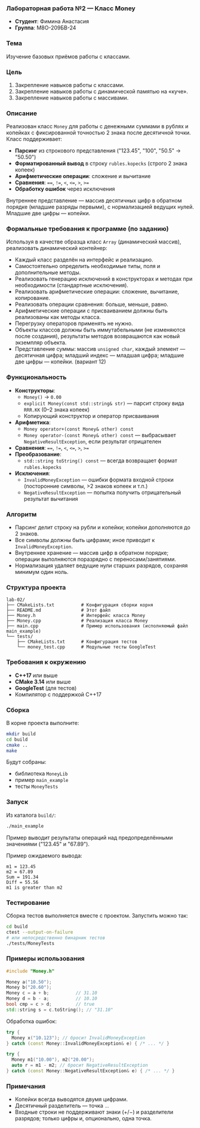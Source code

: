 ### Лабораторная работа №2 — Класс Money

- **Студент**: Фимина Анастасия
- **Группа**: М8О-209БВ-24

### Тема
Изучение базовых приёмов работы с классами.

### Цель
1. Закрепление навыков работы с классами.
2. Закрепление навыков работы с динамической памятью на «куче».
3. Закрепление навыков работы с массивами.


### Описание
Реализован класс `Money` для работы с денежными суммами в рублях и копейках с фиксированной точностью 2 знака после десятичной точки. Класс поддерживает:
- **Парсинг** из строкового представления ("123.45", "100", "50.5" → "50.50")
- **Форматированный вывод** в строку `rubles.kopecks` (строго 2 знака копеек)
- **Арифметические операции**: сложение и вычитание
- **Сравнения**: `==`, `!=`, `<`, `<=`, `>`, `>=`
- **Обработку ошибок** через исключения

Внутреннее представление — массив десятичных цифр в обратном порядке (младшие разряды первыми), с нормализацией ведущих нулей. Младшие две цифры — копейки.

### Формальные требования к программе (по заданию)
Используя в качестве образца класс `Array` (динамический массив), реализовать динамический контейнер:
- Каждый класс разделён на интерфейс и реализацию.
- Самостоятельно определить необходимые типы, поля и дополнительные методы.
- Реализовать генерацию исключений в конструкторах и методах при необходимости (стандартные исключения).
- Реализовать арифметические операции: сложение, вычитание, копирование.
- Реализовать операции сравнения: больше, меньше, равно.
- Арифметические операции с присваиванием должны быть реализованы как методы класса.
- Перегрузку операторов применять не нужно.
- Объекты классов должны быть иммутабельными (не изменяются после создания), результаты методов возвращаются как новый экземпляр объекта.
- Представление суммы: массив `unsigned char`, каждый элемент — десятичная цифра; младший индекс — младшая цифра; младшие две цифры — копейки. (вариант 12)


### Функциональность
- **Конструкторы**:
  - `Money()` → `0.00`
  - `explicit Money(const std::string& str)` — парсит строку вида `RRR.KK` (0–2 знака копеек)
  - Копирующий конструктор и оператор присваивания
- **Арифметика**:
  - `Money operator+(const Money& other) const`
  - `Money operator-(const Money& other) const` — выбрасывает `NegativeResultException`, если результат отрицателен
- **Сравнения**: `==`, `!=`, `<`, `<=`, `>`, `>=`
- **Преобразование**:
  - `std::string toString() const` — всегда возвращает формат `rubles.kopecks`
- **Исключения**:
  - `InvalidMoneyException` — ошибки формата входной строки (посторонние символы, >2 знаков копеек и т.п.)
  - `NegativeResultException` — попытка получить отрицательный результат вычитания

### Алгоритм
- Парсинг делит строку на рубли и копейки; копейки дополняются до 2 знаков.
- Все символы должны быть цифрами; иное приводит к `InvalidMoneyException`.
- Внутреннее хранение — массив цифр в обратном порядке; операции выполняются поразрядно с переносами/занятиями.
- Нормализация удаляет ведущие нули старших разрядов, сохраняя минимум один ноль.

### Структура проекта
```
lab-02/
├── CMakeLists.txt          # Конфигурация сборки корня
├── README.md               # Этот файл
├── Money.h                 # Интерфейс класса Money
├── Money.cpp               # Реализация класса Money
├── main.cpp                # Пример использования (исполняемый файл main_example)
└── tests/
    ├── CMakeLists.txt      # Конфигурация тестов
    └── money_test.cpp      # Модульные тесты GoogleTest
```

### Требования к окружению
- **C++17** или выше
- **CMake 3.14** или выше
- **GoogleTest** (для тестов)
- Компилятор с поддержкой C++17

### Сборка
В корне проекта выполните:
```bash
mkdir build
cd build
cmake ..
make
```
Будут собраны:
- библиотека `MoneyLib`
- пример `main_example`
- тесты `MoneyTests`

### Запуск
Из каталога `build/`:
```bash
./main_example
```
Пример выводит результаты операций над предопределёнными значениями ("123.45" и "67.89").

Пример ожидаемого вывода:
```text
m1 = 123.45
m2 = 67.89
Sum = 191.34
Diff = 55.56
m1 is greater than m2
```

### Тестирование
Сборка тестов выполняется вместе с проектом. Запустить можно так:
```bash
cd build
ctest --output-on-failure
# или непосредственно бинарник тестов
./tests/MoneyTests
```


### Примеры использования
```cpp
#include "Money.h"

Money a("10.50");
Money b("20.60");
Money c = a + b;          // 31.10
Money d = b - a;          // 10.10
bool cmp = c > d;         // true
std::string s = c.toString(); // "31.10"
```
Обработка ошибок:
```cpp
try {
  Money x("10.123"); // бросит InvalidMoneyException
} catch (const Money::InvalidMoneyException& e) { /* ... */ }

try {
  Money m1("10.00"), m2("20.00");
  auto r = m1 - m2; // бросит NegativeResultException
} catch (const Money::NegativeResultException& e) { /* ... */ }
```


### Примечания
- Копейки всегда выводятся двумя цифрами.
- Десятичный разделитель — точка `.`.
- Входные строки не поддерживают знаки (+/−) и разделители разрядов; только цифры и, опционально, одна точка.
